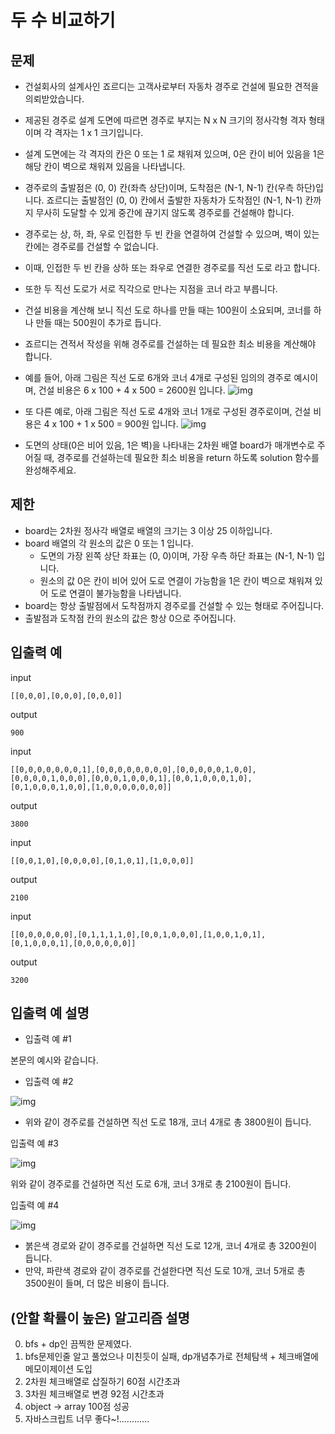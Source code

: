 # 두 수 비교하기

## 문제

- 건설회사의 설계사인 죠르디는 고객사로부터 자동차 경주로 건설에 필요한 견적을 의뢰받았습니다.
- 제공된 경주로 설계 도면에 따르면 경주로 부지는 N x N 크기의 정사각형 격자 형태이며 각 격자는 1 x 1 크기입니다.
- 설계 도면에는 각 격자의 칸은 0 또는 1 로 채워져 있으며, 0은 칸이 비어 있음을 1은 해당 칸이 벽으로 채워져 있음을 나타냅니다.
- 경주로의 출발점은 (0, 0) 칸(좌측 상단)이며, 도착점은 (N-1, N-1) 칸(우측 하단)입니다. 죠르디는 출발점인 (0, 0) 칸에서 출발한 자동차가 도착점인 (N-1, N-1) 칸까지 무사히 도달할 수 있게 중간에 끊기지 않도록 경주로를 건설해야 합니다.
- 경주로는 상, 하, 좌, 우로 인접한 두 빈 칸을 연결하여 건설할 수 있으며, 벽이 있는 칸에는 경주로를 건설할 수 없습니다.
- 이때, 인접한 두 빈 칸을 상하 또는 좌우로 연결한 경주로를 직선 도로 라고 합니다.
- 또한 두 직선 도로가 서로 직각으로 만나는 지점을 코너 라고 부릅니다.
- 건설 비용을 계산해 보니 직선 도로 하나를 만들 때는 100원이 소요되며, 코너를 하나 만들 때는 500원이 추가로 듭니다.
- 죠르디는 견적서 작성을 위해 경주로를 건설하는 데 필요한 최소 비용을 계산해야 합니다.

- 예를 들어, 아래 그림은 직선 도로 6개와 코너 4개로 구성된 임의의 경주로 예시이며, 건설 비용은 6 x 100 + 4 x 500 = 2600원 입니다.
![img](https://grepp-programmers.s3.ap-northeast-2.amazonaws.com/files/production/0e0911e8-f88e-44fe-8bdc-6856a56df8e0/kakao_road2.png)
- 또 다른 예로, 아래 그림은 직선 도로 4개와 코너 1개로 구성된 경주로이며, 건설 비용은 4 x 100 + 1 x 500 = 900원 입니다.
![img](https://grepp-programmers.s3.ap-northeast-2.amazonaws.com/files/production/3f5d9c5e-d7d9-4248-b111-140a0847e741/kakao_road3.png)
- 도면의 상태(0은 비어 있음, 1은 벽)을 나타내는 2차원 배열 board가 매개변수로 주어질 때, 경주로를 건설하는데 필요한 최소 비용을 return 하도록 solution 함수를 완성해주세요.


## 제한 

- board는 2차원 정사각 배열로 배열의 크기는 3 이상 25 이하입니다.
- board 배열의 각 원소의 값은 0 또는 1 입니다.
  - 도면의 가장 왼쪽 상단 좌표는 (0, 0)이며, 가장 우측 하단 좌표는 (N-1, N-1) 입니다.
  - 원소의 값 0은 칸이 비어 있어 도로 연결이 가능함을 1은 칸이 벽으로 채워져 있어 도로 연결이 불가능함을 나타냅니다.
- board는 항상 출발점에서 도착점까지 경주로를 건설할 수 있는 형태로 주어집니다.
- 출발점과 도착점 칸의 원소의 값은 항상 0으로 주어집니다.

## 입출력 예

input
``` 
[[0,0,0],[0,0,0],[0,0,0]]	
```
output
``` 
900
```


input
``` 
[[0,0,0,0,0,0,0,1],[0,0,0,0,0,0,0,0],[0,0,0,0,0,1,0,0],[0,0,0,0,1,0,0,0],[0,0,0,1,0,0,0,1],[0,0,1,0,0,0,1,0],[0,1,0,0,0,1,0,0],[1,0,0,0,0,0,0,0]]	
```
output
``` 
3800
```


input
``` 
[[0,0,1,0],[0,0,0,0],[0,1,0,1],[1,0,0,0]]	
```
output
``` 
2100
```


input
``` 
[[0,0,0,0,0,0],[0,1,1,1,1,0],[0,0,1,0,0,0],[1,0,0,1,0,1],[0,1,0,0,0,1],[0,0,0,0,0,0]]	
```
output
``` 
3200
```  

## 입출력 예 설명

- 입출력 예 #1

본문의 예시와 같습니다.

- 입출력 예 #2

![img](https://grepp-programmers.s3.ap-northeast-2.amazonaws.com/files/production/ccc72e9c-2e22-4a09-a94b-ff057b081a70/kakao_road4.png)

- 위와 같이 경주로를 건설하면 직선 도로 18개, 코너 4개로 총 3800원이 듭니다.

입출력 예 #3

![img](https://grepp-programmers.s3.ap-northeast-2.amazonaws.com/files/production/422e86e0-a7d7-4a09-9b42-2b6218a9b5f0/kakao_road5.png)

위와 같이 경주로를 건설하면 직선 도로 6개, 코너 3개로 총 2100원이 듭니다.

입출력 예 #4

![img](https://grepp-programmers.s3.ap-northeast-2.amazonaws.com/files/production/4fe42f47-2592-4cb8-91fb-31d6a6da8639/kakao_road6.png)
- 붉은색 경로와 같이 경주로를 건설하면 직선 도로 12개, 코너 4개로 총 3200원이 듭니다.
- 만약, 파란색 경로와 같이 경주로를 건설한다면 직선 도로 10개, 코너 5개로 총 3500원이 들며, 더 많은 비용이 듭니다.



## (안할 확률이 높은) 알고리즘 설명

0. bfs + dp인 끔찍한 문제였다.
1. bfs문제인줄 알고 풀었으나 미친듯이 실패, dp개념추가로 전체탐색 + 체크배열에 메모이제이션 도입 
2. 2차원 체크배열로 삽질하기 60점 시간초과
3. 3차원 체크배열로 변경 92점 시간초과
4. object -> array 100점 성공
5. 자바스크립트 너무 좋다~!............